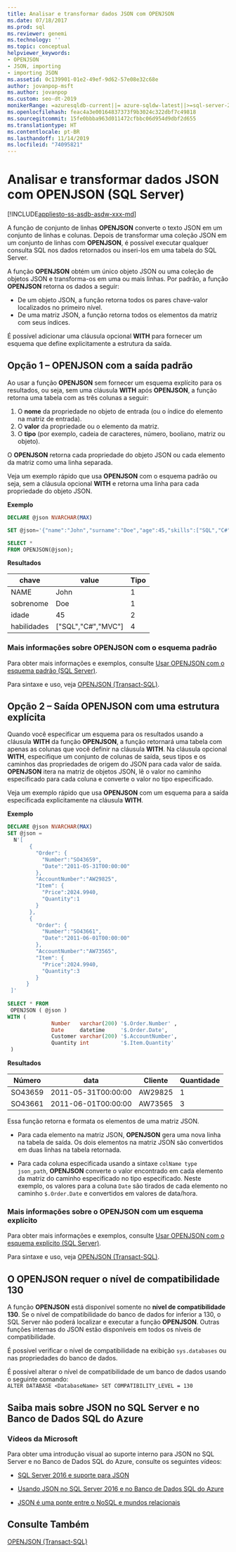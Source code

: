 ```yaml
---
title: Analisar e transformar dados JSON com OPENJSON
ms.date: 07/18/2017
ms.prod: sql
ms.reviewer: genemi
ms.technology: ''
ms.topic: conceptual
helpviewer_keywords:
- OPENJSON
- JSON, importing
- importing JSON
ms.assetid: 0c139901-01e2-49ef-9d62-57e08e32c68e
author: jovanpop-msft
ms.author: jovanpop
ms.custom: seo-dt-2019
monikerRange: =azuresqldb-current||= azure-sqldw-latest||>=sql-server-2016||=sqlallproducts-allversions||>=sql-server-linux-2017||=azuresqldb-mi-current
ms.openlocfilehash: feac4a3e00164837373f9b3024c322dbf7c49818
ms.sourcegitcommit: 15fe0bbba963d011472cfbbc06d954d9dbf2d655
ms.translationtype: HT
ms.contentlocale: pt-BR
ms.lasthandoff: 11/14/2019
ms.locfileid: "74095821"
---
```

# <a name="parse-and-transform-json-data-with-openjson-sql-server"></a>Analisar e transformar dados JSON com OPENJSON (SQL Server)
[!INCLUDE[appliesto-ss-asdb-asdw-xxx-md](../../includes/appliesto-ss-asdb-asdw-xxx-md.md)]

A função de conjunto de linhas **OPENJSON** converte o texto JSON em um conjunto de linhas e colunas. Depois de transformar uma coleção JSON em um conjunto de linhas com **OPENJSON**, é possível executar qualquer consulta SQL nos dados retornados ou inseri-los em uma tabela do SQL Server. 
  
A função **OPENJSON** obtém um único objeto JSON ou uma coleção de objetos JSON e transforma-os em uma ou mais linhas. Por padrão, a função **OPENJSON** retorna os dados a seguir:
-   De um objeto JSON, a função retorna todos os pares chave-valor localizados no primeiro nível.
-   De uma matriz JSON, a função retorna todos os elementos da matriz com seus índices.  

É possível adicionar uma cláusula opcional **WITH** para fornecer um esquema que define explicitamente a estrutura da saída.  
  
## <a name="option-1---openjson-with-the-default-output"></a>Opção 1 – OPENJSON com a saída padrão
Ao usar a função **OPENJSON** sem fornecer um esquema explícito para os resultados, ou seja, sem uma cláusula **WITH** após **OPENJSON**, a função retorna uma tabela com as três colunas a seguir:
1.  O **nome** da propriedade no objeto de entrada (ou o índice do elemento na matriz de entrada).
2.  O **valor** da propriedade ou o elemento da matriz.
3.  O **tipo** (por exemplo, cadeia de caracteres, número, booliano, matriz ou objeto).

O **OPENJSON** retorna cada propriedade do objeto JSON ou cada elemento da matriz como uma linha separada.  

Veja um exemplo rápido que usa **OPENJSON** com o esquema padrão ou seja, sem a cláusula opcional **WITH** e retorna uma linha para cada propriedade do objeto JSON.  

**Exemplo**

```sql
DECLARE @json NVARCHAR(MAX)

SET @json='{"name":"John","surname":"Doe","age":45,"skills":["SQL","C#","MVC"]}';

SELECT *
FROM OPENJSON(@json);
```  
  
**Resultados**
  
|chave|value|Tipo|  
|---------|-----------|----------|  
|NAME|John|1|  
|sobrenome|Doe|1|  
|idade|45|2|  
|habilidades|["SQL","C#","MVC"]|4|

### <a name="more-info-about-openjson-with-the-default-schema"></a>Mais informações sobre OPENJSON com o esquema padrão

Para obter mais informações e exemplos, consulte [Usar OPENJSON com o esquema padrão &#40;SQL Server&#41;](../../relational-databases/json/use-openjson-with-the-default-schema-sql-server.md).

Para sintaxe e uso, veja [OPENJSON &#40;Transact-SQL&#41;](../../t-sql/functions/openjson-transact-sql.md). 

## <a name="option-2---openjson-output-with-an-explicit-structure"></a>Opção 2 – Saída OPENJSON com uma estrutura explícita

Quando você especificar um esquema para os resultados usando a cláusula **WITH** da função **OPENJSON**, a função retornará uma tabela com apenas as colunas que você definir na cláusula **WITH**. Na cláusula opcional **WITH**, especifique um conjunto de colunas de saída, seus tipos e os caminhos das propriedades de origem do JSON para cada valor de saída. **OPENJSON** itera na matriz de objetos JSON, lê o valor no caminho especificado para cada coluna e converte o valor no tipo especificado.  

Veja um exemplo rápido que usa **OPENJSON** com um esquema para a saída especificada explicitamente na cláusula **WITH**.  
  
**Exemplo**
  
```sql  
DECLARE @json NVARCHAR(MAX)
SET @json =   
  N'[  
       {  
         "Order": {  
           "Number":"SO43659",  
           "Date":"2011-05-31T00:00:00"  
         },  
         "AccountNumber":"AW29825",  
         "Item": {  
           "Price":2024.9940,  
           "Quantity":1  
         }  
       },  
       {  
         "Order": {  
           "Number":"SO43661",  
           "Date":"2011-06-01T00:00:00"  
         },  
         "AccountNumber":"AW73565",  
         "Item": {  
           "Price":2024.9940,  
           "Quantity":3  
         }  
      }  
 ]'  
   
SELECT * FROM  
 OPENJSON ( @json )  
WITH (   
              Number   varchar(200) '$.Order.Number' ,  
              Date     datetime     '$.Order.Date',  
              Customer varchar(200) '$.AccountNumber',  
              Quantity int          '$.Item.Quantity'  
 ) 
```  
  
**Resultados**
  
|Número|data|Cliente|Quantidade|  
|------------|----------|--------------|--------------|  
|SO43659|2011-05-31T00:00:00|AW29825|1|  
|SO43661|2011-06-01T00:00:00|AW73565|3|  
  
Essa função retorna e formata os elementos de uma matriz JSON.  
  
-   Para cada elemento na matriz JSON, **OPENJSON** gera uma nova linha na tabela de saída. Os dois elementos na matriz JSON são convertidos em duas linhas na tabela retornada.  
  
-   Para cada coluna especificada usando a sintaxe `colName type json_path`, **OPENJSON** converte o valor encontrado em cada elemento da matriz do caminho especificado no tipo especificado. Neste exemplo, os valores para a coluna `Date` são tirados de cada elemento no caminho `$.Order.Date` e convertidos em valores de data/hora.  
  
### <a name="more-info-about-openjson-with-an-explicit-schema"></a>Mais informações sobre o OPENJSON com um esquema explícito

Para obter mais informações e exemplos, consulte [Usar OPENJSON com o esquema explícito &#40;SQL Server&#41;](../../relational-databases/json/use-openjson-with-an-explicit-schema-sql-server.md).

Para sintaxe e uso, veja [OPENJSON &#40;Transact-SQL&#41;](../../t-sql/functions/openjson-transact-sql.md).

## <a name="openjson-requires-compatibility-level-130"></a>O OPENJSON requer o nível de compatibilidade 130

A função **OPENJSON** está disponível somente no **nível de compatibilidade 130**. Se o nível de compatibilidade do banco de dados for inferior a 130, o SQL Server não poderá localizar e executar a função **OPENJSON**. Outras funções internas do JSON estão disponíveis em todos os níveis de compatibilidade.

É possível verificar o nível de compatibilidade na exibição `sys.databases` ou nas propriedades do banco de dados.

É possível alterar o nível de compatibilidade de um banco de dados usando o seguinte comando:   
`ALTER DATABASE <DatabaseName> SET COMPATIBILITY_LEVEL = 130`  

## <a name="learn-more-about-json-in-sql-server-and-azure-sql-database"></a>Saiba mais sobre JSON no SQL Server e no Banco de Dados SQL do Azure  
  
### <a name="microsoft-videos"></a>Vídeos da Microsoft

Para obter uma introdução visual ao suporte interno para JSON no SQL Server e no Banco de Dados SQL do Azure, consulte os seguintes vídeos:

- [SQL Server 2016 e suporte para JSON](https://channel9.msdn.com/Shows/Data-Exposed/SQL-Server-2016-and-JSON-Support)

- [Usando JSON no SQL Server 2016 e no Banco de Dados SQL do Azure](https://channel9.msdn.com/Shows/Data-Exposed/Using-JSON-in-SQL-Server-2016-and-Azure-SQL-Database)

- [JSON é uma ponte entre o NoSQL e mundos relacionais](https://channel9.msdn.com/events/DataDriven/SQLServer2016/JSON-as-a-bridge-betwen-NoSQL-and-relational-worlds)
  
## <a name="see-also"></a>Consulte Também  
 [OPENJSON &#40;Transact-SQL&#41;](../../t-sql/functions/openjson-transact-sql.md)  
  